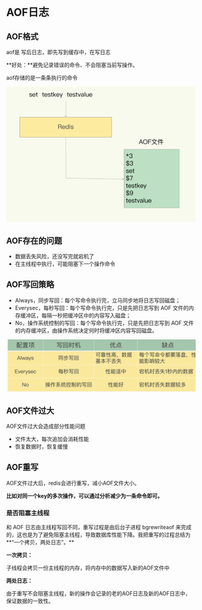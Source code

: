# AOF日志

## AOF格式

aof是 写后日志，即先写到缓存中，在写日志

**好处：**避免记录错误的命令、不会阻塞当前写操作。

aof存储的是一条条执行的命令

![image-20210605202805516](assets/image-20210605202805516.png)

## AOF存在的问题

- 数据丢失风险，还没写完就宕机了
- 在主线程中执行，可能阻塞下一个操作命令



## AOF写回策略

- Always，同步写回：每个写命令执行完，立马同步地将日志写回磁盘；
- Everysec，每秒写回：每个写命令执行完，只是先把日志写到 AOF 文件的内存缓冲区，每隔一秒把缓冲区中的内容写入磁盘；
- No，操作系统控制的写回：每个写命令执行完，只是先把日志写到 AOF 文件的内存缓冲区，由操作系统决定何时将缓冲区内容写回磁盘。

![image-20210605203220610](assets/image-20210605203220610.png)

## AOF文件过大

AOF文件过大会造成部分性能问题

- 文件太大，每次追加会消耗性能
- 恢复数据时，恢复缓慢

## AOF重写

AOF文件过大后，redis会进行重写，减小AOF文件大小。

**比如对同一个key的多次操作，可以通过分析减少为一条命令即可。**



### 是否阻塞主线程

和 AOF 日志由主线程写回不同，重写过程是由后台子进程 bgrewriteaof 来完成的，这也是为了避免阻塞主线程，导致数据库性能下降。我把重写的过程总结为**“一个拷贝，两处日志”。**



**一次拷贝：**

子线程会拷贝一份主线程的内存，将内存中的数据写入新的AOF文件中

**两处日志：**

由于重写不会阻塞主线程，新的操作会记录的老的AOF日志及新的AOF日志中，保证数据的一致性。

